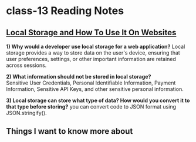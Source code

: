 # class-13 Reading Notes

## [Local Storage and How To Use It On Websites](https://www.smashingmagazine.com/2010/10/local-storage-and-how-to-use-it/)

**1) Why would a developer use local storage for a web application?**
Local storage provides a way to store data on the user's device, 
ensuring that user preferences, settings, or other important information
 are retained across sessions. 

**2) What information should not be stored in local storage?**  
Sensitive User Credentials, Personal Identifiable Information, Payment Information, Sensitive API Keys, and other sensitive personal information.

**3) Local storage can store what type of data? How would you convert it to that type before storing?**
you can convert code to JSON format using JSON.stringify().

## Things I want to know more about


